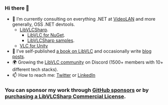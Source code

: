 ### Hi there 👋

- 🔭 I’m currently consulting on everything .NET at [VideoLAN](https://www.videolan.org) and more generally, OSS .NET devtools.
  - [LibVLCSharp](https://github.com/videolan/libvlcsharp).
    - [LibVLC for NuGet](https://github.com/mfkl/libvlc-nuget).
    - [LibVLCSharp samples](https://github.com/mfkl/libvlcsharp-samples).
  - [VLC for Unity](https://github.com/videolan/vlc-unity)
- 🌱 I’ve self-published [a book on LibVLC](https://mfkl.gumroad.com/l/libvlc-good-parts) and occasionally write [blog posts](https://mfkl.github.io).
- :earth_africa: Growing the [LibVLC community](https://discord.gg/3h3K3JF) on Discord (1500+ members with 10+ different tech stacks).	
- 📫 How to reach me: [Twitter](https://twitter.com/martz2804) or [LinkedIn](https://www.linkedin.com/in/martin-finkel)

### You can sponsor my work through [GitHub sponsors](https://github.com/sponsors/mfkl) or by [purchasing a LibVLCSharp Commercial License](https://videolabs.io/store/libvlcsharp).
